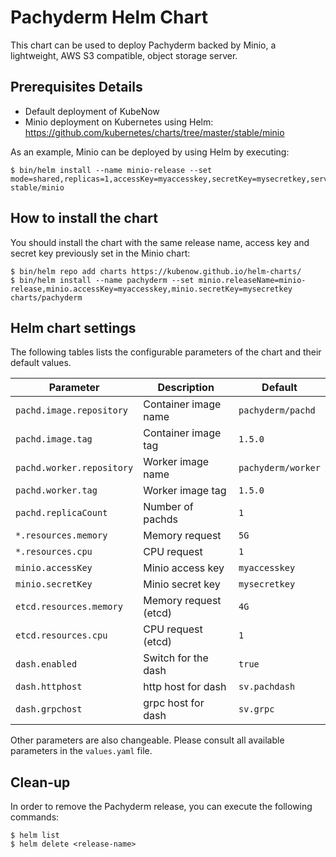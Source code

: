 Pachyderm Helm Chart
====================

This chart can be used to deploy Pachyderm backed by Minio, a lightweight, AWS S3 compatible, object storage server.

Prerequisites Details
---------------------

-	Default deployment of KubeNow
-   Minio deployment on Kubernetes using Helm: https://github.com/kubernetes/charts/tree/master/stable/minio

As an example, Minio can be deployed by using Helm by executing:

```console
$ bin/helm install --name minio-release --set mode=shared,replicas=1,accessKey=myaccesskey,secretKey=mysecretkey,serviceType=ClusterIP,persistence.size=50Gi,persistence.enabled=true stable/minio
```

How to install the chart
--------------------

You should install the chart with the same release name, access key and secret key previously set in the Minio chart:

```console
$ bin/helm repo add charts https://kubenow.github.io/helm-charts/
$ bin/helm install --name pachyderm --set minio.releaseName=minio-release,minio.accessKey=myaccesskey,minio.secretKey=mysecretkey charts/pachyderm
```

Helm chart settings
-------------------

The following tables lists the configurable parameters of the chart and their default values.

| Parameter                | Description           | Default           |
|--------------------------|-----------------------|-------------------|
| `pachd.image.repository` | Container image name  | `pachyderm/pachd` |
| `pachd.image.tag`        | Container image tag   | `1.5.0`           |
| `pachd.worker.repository`| Worker image name     | `pachyderm/worker`|
| `pachd.worker.tag`       | Worker image tag      | `1.5.0`           |
| `pachd.replicaCount`     | Number of pachds      | `1`               |
| `*.resources.memory`     | Memory request        | `5G`              |
| `*.resources.cpu`        | CPU request           | `1`               |
| `minio.accessKey`        | Minio access key      | `myaccesskey`     |
| `minio.secretKey`        | Minio secret key      | `mysecretkey`     |
| `etcd.resources.memory`  | Memory request (etcd) | `4G`              |
| `etcd.resources.cpu`     | CPU request (etcd)    | `1`               |
| `dash.enabled`           | Switch for the dash   | `true`            |
| `dash.httphost`          | http host for dash    | `sv.pachdash`     |
| `dash.grpchost`          | grpc host for dash    | `sv.grpc`         |

Other parameters are also changeable. Please consult all available parameters in the `values.yaml` file.

Clean-up
-------

In order to remove the Pachyderm release, you can execute the following commands:

```console
$ helm list
$ helm delete <release-name>
```
